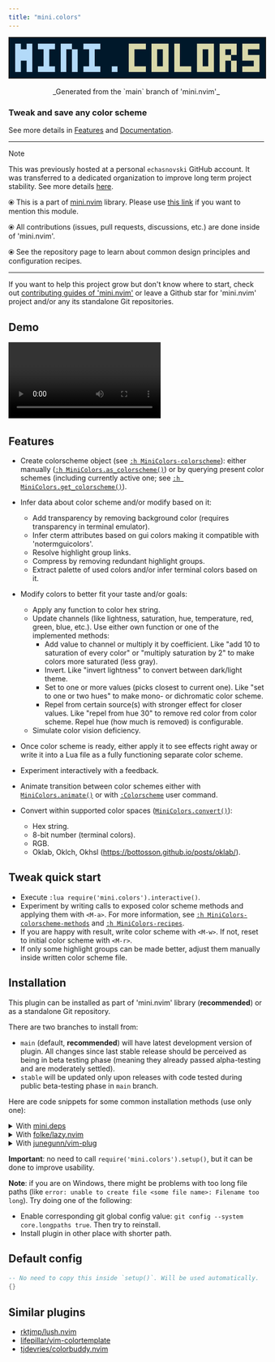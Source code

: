 ```yaml
---
title: "mini.colors"
---
```


<p align="center"> <img src="https://github.com/nvim-mini/assets/blob/main/logo-2/logo-colors_readme.png?raw=true" alt="mini.colors" style="max-width:100%;border:solid 2px"/> </p>
<p align="center">_Generated from the `main` branch of 'mini.nvim'_</p>


### Tweak and save any color scheme

See more details in [Features](#features) and [Documentation](../doc/mini-colors.qmd).

---

> [!NOTE]
> This was previously hosted at a personal `echasnovski` GitHub account. It was transferred to a dedicated organization to improve long term project stability. See more details [here](https://github.com/nvim-mini/mini.nvim/discussions/1970).

⦿ This is a part of [mini.nvim](https://github.com/nvim-mini/mini.nvim) library. Please use [this link](https://github.com/nvim-mini/mini.nvim/blob/main/readmes/mini-colors.md) if you want to mention this module.

⦿ All contributions (issues, pull requests, discussions, etc.) are done inside of 'mini.nvim'.

⦿ See the repository page to learn about common design principles and configuration recipes.

---

If you want to help this project grow but don't know where to start, check out [contributing guides of 'mini.nvim'](https://github.com/nvim-mini/mini.nvim/blob/main/CONTRIBUTING.md) or leave a Github star for 'mini.nvim' project and/or any its standalone Git repositories.

## Demo

![](https://github.com/nvim-mini/assets/blob/main/demo/demo-colors.mp4?raw=true)

## Features

- Create colorscheme object (see [`:h MiniColors-colorscheme`](../doc/mini-colors.qmd#minicolors-colorscheme)): either manually ([`:h MiniColors.as_colorscheme()`](../doc/mini-colors.qmd#minicolors.as_colorscheme)) or by querying present color schemes (including currently active one; see [`:h MiniColors.get_colorscheme()`](../doc/mini-colors.qmd#minicolors.get_colorscheme)).

- Infer data about color scheme and/or modify based on it:
    - Add transparency by removing background color (requires transparency in terminal emulator).
    - Infer cterm attributes based on gui colors making it compatible with 'notermguicolors'.
    - Resolve highlight group links.
    - Compress by removing redundant highlight groups.
    - Extract palette of used colors and/or infer terminal colors based on it.

- Modify colors to better fit your taste and/or goals:
    - Apply any function to color hex string.
    - Update channels (like lightness, saturation, hue, temperature, red, green, blue, etc.).
      Use either own function or one of the implemented methods:
        - Add value to channel or multiply it by coefficient. Like "add 10 to saturation of every color" or "multiply saturation by 2" to make colors more saturated (less gray).
        - Invert. Like "invert lightness" to convert between dark/light theme.
        - Set to one or more values (picks closest to current one). Like "set to one or two hues" to make mono- or dichromatic color scheme.
        - Repel from certain source(s) with stronger effect for closer values. Like "repel from hue 30" to remove red color from color scheme. Repel hue (how much is removed) is configurable.
    - Simulate color vision deficiency.

- Once color scheme is ready, either apply it to see effects right away or write it into a Lua file as a fully functioning separate color scheme.

- Experiment interactively with a feedback.

- Animate transition between color schemes either with [`MiniColors.animate()`](../doc/mini-colors.qmd#minicolors.animate) or with [`:Colorscheme`](../doc/mini-colors.qmd#colorscheme) user command.

- Convert within supported color spaces ([`MiniColors.convert()`](../doc/mini-colors.qmd#minicolors.convert)):
    - Hex string.
    - 8-bit number (terminal colors).
    - RGB.
    - Oklab, Oklch, Okhsl (https://bottosson.github.io/posts/oklab/).

## Tweak quick start

- Execute `:lua require('mini.colors').interactive()`.
- Experiment by writing calls to exposed color scheme methods and applying them with `<M-a>`. For more information, see [`:h MiniColors-colorscheme-methods`](../doc/mini-colors.qmd#minicolors-colorscheme-methods) and [`:h MiniColors-recipes`](../doc/mini-colors.qmd#minicolors-recipes).
- If you are happy with result, write color scheme with `<M-w>`. If not, reset to initial color scheme with `<M-r>`.
- If only some highlight groups can be made better, adjust them manually inside written color scheme file.

## Installation

This plugin can be installed as part of 'mini.nvim' library (**recommended**) or as a standalone Git repository.

There are two branches to install from:

- `main` (default, **recommended**) will have latest development version of plugin. All changes since last stable release should be perceived as being in beta testing phase (meaning they already passed alpha-testing and are moderately settled).
- `stable` will be updated only upon releases with code tested during public beta-testing phase in `main` branch.

Here are code snippets for some common installation methods (use only one):

<details>
<summary>With <a href="https://github.com/nvim-mini/mini.nvim/blob/main/readmes/mini-deps.md">mini.deps</a></summary>

- 'mini.nvim' library:

    | Branch | Code snippet                                  |
    |--------|-----------------------------------------------|
    | Main   | *Follow recommended ‘mini.deps’ installation* |
    | Stable | *Follow recommended ‘mini.deps’ installation* |

- Standalone plugin:

    | Branch | Code snippet                                                     |
    |--------|------------------------------------------------------------------|
    | Main   | `add(‘nvim-mini/mini.colors’)`                                   |
    | Stable | `add({ source = ‘nvim-mini/mini.colors’, checkout = ‘stable’ })` |

</details>

<details>
<summary>With <a href="https://github.com/folke/lazy.nvim">folke/lazy.nvim</a></summary>

- 'mini.nvim' library:

    | Branch | Code snippet                                  |
    |--------|-----------------------------------------------|
    | Main   | `{ 'nvim-mini/mini.nvim', version = false },` |
    | Stable | `{ 'nvim-mini/mini.nvim', version = '*' },`   |

- Standalone plugin:

    | Branch | Code snippet                                    |
    |--------|-------------------------------------------------|
    | Main   | `{ 'nvim-mini/mini.colors', version = false },` |
    | Stable | `{ 'nvim-mini/mini.colors', version = '*' },`   |

</details>

<details>
<summary>With <a href="https://github.com/junegunn/vim-plug">junegunn/vim-plug</a></summary>

- 'mini.nvim' library:

    | Branch | Code snippet                                         |
    |--------|------------------------------------------------------|
    | Main   | `Plug 'nvim-mini/mini.nvim'`                         |
    | Stable | `Plug 'nvim-mini/mini.nvim', { 'branch': 'stable' }` |

- Standalone plugin:

    | Branch | Code snippet                                           |
    |--------|--------------------------------------------------------|
    | Main   | `Plug 'nvim-mini/mini.colors'`                         |
    | Stable | `Plug 'nvim-mini/mini.colors', { 'branch': 'stable' }` |

</details>

**Important**: no need to call `require('mini.colors').setup()`, but it can be done to improve usability.

**Note**: if you are on Windows, there might be problems with too long file paths (like `error: unable to create file <some file name>: Filename too long`). Try doing one of the following:

- Enable corresponding git global config value: `git config --system core.longpaths true`. Then try to reinstall.
- Install plugin in other place with shorter path.

## Default config

```lua
-- No need to copy this inside `setup()`. Will be used automatically.
{}
```

## Similar plugins

- [rktjmp/lush.nvim](https://github.com/rktjmp/lush.nvim)
- [lifepillar/vim-colortemplate](https://github.com/lifepillar/vim-colortemplate)
- [tjdevries/colorbuddy.nvim](https://github.com/tjdevries/colorbuddy.nvim)
